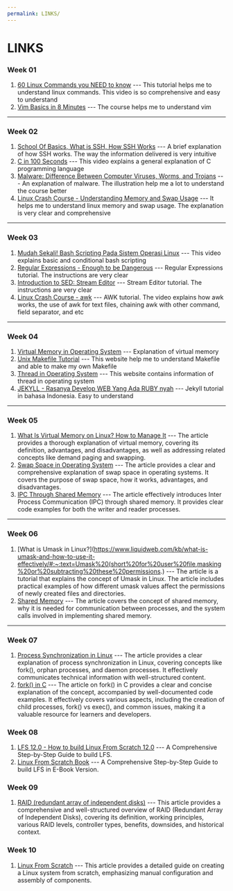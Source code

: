 ```yaml
---
permalink: LINKS/
---
```


# LINKS

### Week 01
1. [60 Linux Commands you NEED to know](https://youtu.be/gd7BXuUQ91w?si=t54zJR12PP7-Ev6B) --- This tutorial helps me to understand linux commands. This video is so comprehensive and easy to understand 
2. [Vim Basics in 8 Minutes](https://youtu.be/ggSyF1SVFr4?si=903sDtqk_K6EiHNr) --- The course helps me to understand vim 

<hr>

### Week 02 
1. [School Of Basics, What is SSH, How SSH Works](https://youtu.be/lRMAJwMQ0Vc?si=2_Xlz5TbLI4UTM_o) --- A brief explanation of how SSH works. The way the information delivered is very intuitive
2. [C in 100 Seconds](https://youtu.be/U3aXWizDbQ4?si=gEjpG1sLFyQ1peyR) --- This video explains a general explanation of C programming language
3. [Malware: Difference Between Computer Viruses, Worms, and Trojans](https://youtu.be/n8mbzU0X2nQ?si=tnmew0P1Swok-wG3) --- An explanation of malware. The illustration help me a lot to understand the course better 
4. [Linux Crash Course - Understanding Memory and Swap Usage](https://youtu.be/XTMyJ5l0GLg?si=4ZqAshPzDHhHxDyh) --- It helps me to understand linux memory and swap usage. The explanation is very clear and comprehensive 

<hr>

### Week 03 
1. [Mudah Sekali! Bash Scripting Pada Sistem Operasi Linux](https://youtu.be/_O4BGN9niOc?si=hE-PMGP0KFJ0tBDz) --- This video explains basic and conditional bash scripting
2. [Regular Expressions - Enough to be Dangerous](https://youtu.be/bgBWp9EIlMM?si=RTIJwdp_Pjtf-_gx) --- Regular Expressions tutorial. The instructions are very clear
3. [Introduction to SED: Stream Editor](https://youtu.be/Sz0xvKUmzpk?si=lnPP3aYpiN0wy5jF) --- Stream Editor tutorial. The instructions are very clear 
4. [Linux Crash Course - awk](https://youtu.be/oPEnvuj9QrI?si=8F7CoV1K1C6ojg_C) --- AWK tutorial. The video explains how awk works, the use of awk for text files, chaining awk with other command, field separator, and etc 

<hr>

### Week 04
1. [Virtual Memory in Operating System](https://www.geeksforgeeks.org/virtual-memory-in-operating-system/?ref=lbp) --- Explanation of virtual memory
2. [Unix Makefile Tutorial](https://www.tutorialspoint.com/makefile/index.htm) --- This website help me to understand Makefile and able to make my own Makefile
3. [Thread in Operating System](https://www.geeksforgeeks.org/thread-in-operating-system/?ref=lbp) --- This website contains information of thread in operating system
4. [JEKYLL - Rasanya Develop WEB Yang Ada RUBY nyah](https://youtu.be/BngMA2ZLZLg?si=mt3BTqu3sKL_CYFJ) --- Jekyll tutorial in bahasa Indonesia. Easy to understand

<hr>

### Week 05 
1. [What Is Virtual Memory on Linux? How to Manage It](https://www.makeuseof.com/virtual-memory-on-linux/) --- The article provides a thorough explanation of virtual memory, covering its definition, advantages, and disadvantages, as well as addressing related concepts like demand paging and swapping.
2. [Swap Space in Operating System](https://www.geeksforgeeks.org/swap-space-in-operating-system/) --- The article provides a clear and comprehensive explanation of swap space in operating systems. It covers the purpose of swap space, how it works, advantages, and disadvantages. 
3. [IPC Through Shared Memory](https://www.geeksforgeeks.org/ipc-shared-memory/) --- The article effectively introduces Inter Process Communication (IPC) through shared memory. It provides clear code examples for both the writer and reader processes. 

<hr>

### Week 06 
1. [What is Umask in Linux?](https://www.liquidweb.com/kb/what-is-umask-and-how-to-use-it-effectively/#:~:text=Umask%20(short%20for%20user%20file,masking%20or%20subtracting%20these%20permissions.) --- The article is a tutorial that explains the concept of Umask in Linux. The article includes practical examples of how different umask values affect the permissions of newly created files and directories.
2. [Shared Memory](https://www.tutorialspoint.com/inter_process_communication/inter_process_communication_shared_memory.htm) --- The article covers the concept of shared memory, why it is needed for communication between processes, and the system calls involved in implementing shared memory.

<hr>

### Week 07
1. [Process Synchronization in Linux](https://www.tutorialspoint.com/process-synchronization-in-linux#:~:text=Process%20synchronization%20in%20Linux%20involves,process%20is%20the%20child%20process.) --- The article provides a clear explanation of process synchronization in Linux, covering concepts like fork(), orphan processes, and daemon processes. It effectively communicates technical information with well-structured content.
2. [fork() in C](https://www.geeksforgeeks.org/fork-system-call/) --- The article on fork() in C provides a clear and concise explanation of the concept, accompanied by well-documented code examples. It effectively covers various aspects, including the creation of child processes, fork() vs exec(), and common issues, making it a valuable resource for learners and developers.

### Week 08
1. [LFS 12.0 - How to build Linux From Scratch 12.0](https://youtube.com/playlist?list=PLyc5xVO2uDsA5QPbtj_eYU8J0qrvU6315&si=OrWhRurTMIwcwcqU) --- A Comprehensive Step-by-Step Guide to build LFS.
2. [Linux From Scratch Book](https://lfs.mirrors.hoobly.com/lfs/view/12.0/) --- A Comprehensive Step-by-Step Guide to build LFS in E-Book Version.

### Week 09 
1. [RAID (redundant array of independent disks)](https://www.techtarget.com/searchstorage/definition/RAID) --- This article provides a comprehensive and well-structured overview of RAID (Redundant Array of Independent Disks), covering its definition, working principles, various RAID levels, controller types, benefits, downsides, and historical context.

### Week 10 
1. [Linux From Scratch](https://en.wikibooks.org/wiki/Linux_From_Scratch) --- This article provides a detailed guide on creating a Linux system from scratch, emphasizing manual configuration and assembly of components. 
